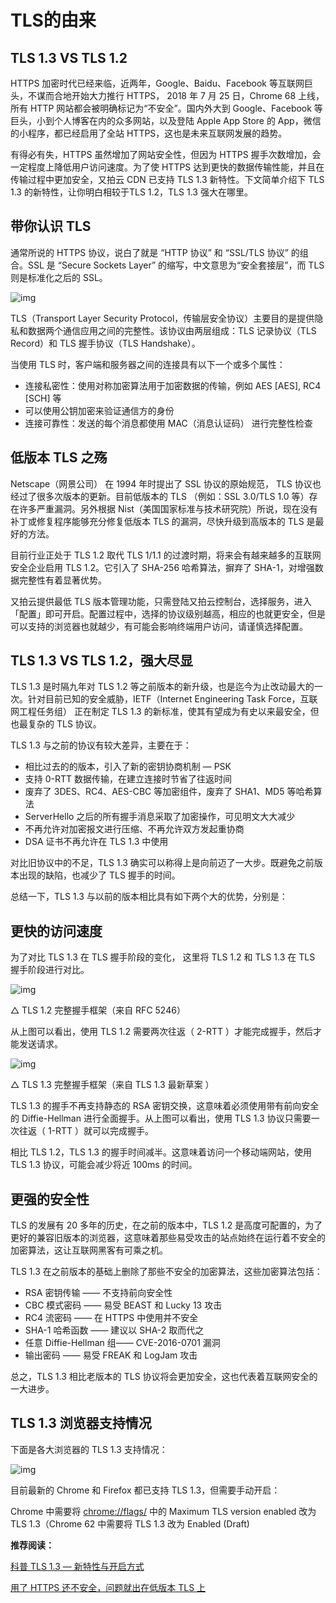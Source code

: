 # TLS的由来





## TLS 1.3 VS TLS 1.2

HTTPS 加密时代已经来临，近两年，Google、Baidu、Facebook 等互联网巨头，不谋而合地开始大力推行 HTTPS， 2018 年 7 月 25 日，Chrome 68 上线，所有 HTTP 网站都会被明确标记为“不安全”。国内外大到 Google、Facebook 等巨头，小到个人博客在内的众多网站，以及登陆 Apple App Store 的 App，微信的小程序，都已经启用了全站 HTTPS，这也是未来互联网发展的趋势。

有得必有失，HTTPS 虽然增加了网站安全性，但因为 HTTPS 握手次数增加，会一定程度上降低用户访问速度。为了使 HTTPS 达到更快的数据传输性能，并且在传输过程中更加安全，又拍云 CDN 已支持 TLS 1.3 新特性。下文简单介绍下 TLS 1.3 的新特性，让你明白相较于TLS 1.2，TLS 1.3 强大在哪里。

## **带你认识 TLS**

通常所说的 HTTPS 协议，说白了就是 “HTTP 协议” 和 “SSL/TLS 协议” 的组合。SSL 是 “Secure Sockets Layer” 的缩写，中文意思为“安全套接层”，而 TLS 则是标准化之后的 SSL。

![img](https:////upload-images.jianshu.io/upload_images/80097-fbacd5272894082c.png?imageMogr2/auto-orient/strip|imageView2/2/w/519/format/webp)

TLS（Transport Layer Security Protocol，传输层安全协议）主要目的是提供隐私和数据两个通信应用之间的完整性。该协议由两层组成：TLS 记录协议（TLS Record）和 TLS 握手协议（TLS Handshake）。

当使用 TLS 时，客户端和服务器之间的连接具有以下一个或多个属性：

- 连接私密性：使用对称加密算法用于加密数据的传输，例如 AES [AES], RC4 [SCH] 等
- 可以使用公钥加密来验证通信方的身份
- 连接可靠性：发送的每个消息都使用 MAC（消息认证码） 进行完整性检查

## **低版本 TLS 之殇**

Netscape（网景公司） 在 1994 年时提出了 SSL 协议的原始规范， TLS 协议也经过了很多次版本的更新。目前低版本的 TLS （例如：SSL 3.0/TLS 1.0 等）存在许多严重漏洞。另外根据 Nist（美国国家标准与技术研究院）所说，现在没有补丁或修复程序能够充分修复低版本 TLS 的漏洞，尽快升级到高版本的 TLS 是最好的方法。

目前行业正处于 TLS 1.2 取代 TLS 1/1.1 的过渡时期，将来会有越来越多的互联网安全企业启用 TLS 1.2。它引入了 SHA-256 哈希算法，摒弃了 SHA-1，对增强数据完整性有着显著优势。

又拍云提供最低 TLS 版本管理功能，只需登陆又拍云控制台，选择服务，进入「配置」即可开启。配置过程中，选择的协议级别越高，相应的也就更安全，但是可以支持的浏览器也就越少，有可能会影响终端用户访问，请谨慎选择配置。

## **TLS 1.3 VS TLS 1.2，强大尽显**

TLS 1.3 是时隔九年对 TLS 1.2 等之前版本的新升级，也是迄今为止改动最大的一次。针对目前已知的安全威胁，IETF（Internet Engineering Task Force，互联网工程任务组） 正在制定 TLS 1.3 的新标准，使其有望成为有史以来最安全，但也最复杂的 TLS 协议。

TLS 1.3 与之前的协议有较大差异，主要在于：

- 相比过去的的版本，引入了新的密钥协商机制 — PSK
- 支持 0-RTT 数据传输，在建立连接时节省了往返时间
- 废弃了 3DES、RC4、AES-CBC 等加密组件，废弃了 SHA1、MD5 等哈希算法
- ServerHello 之后的所有握手消息采取了加密操作，可见明文大大减少
- 不再允许对加密报文进行压缩、不再允许双方发起重协商
- DSA 证书不再允许在 TLS 1.3 中使用

对比旧协议中的不足，TLS 1.3 确实可以称得上是向前迈了一大步。既避免之前版本出现的缺陷，也减少了 TLS 握手的时间。

总结一下，TLS 1.3 与以前的版本相比具有如下两个大的优势，分别是：

## **更快的访问速度**

为了对比 TLS 1.3 在 TLS 握手阶段的变化， 这里将 TLS 1.2 和 TLS 1.3 在 TLS 握手阶段进行对比。

![img](https:////upload-images.jianshu.io/upload_images/80097-deb83ba337d1da83.png?imageMogr2/auto-orient/strip|imageView2/2/w/572/format/webp)

△ TLS 1.2 完整握手框架（来自 RFC 5246）

从上图可以看出，使用 TLS 1.2 需要两次往返（ 2-RTT ）才能完成握手，然后才能发送请求。

![img](https:////upload-images.jianshu.io/upload_images/80097-ca53d3d086450b6b.png?imageMogr2/auto-orient/strip|imageView2/2/w/651/format/webp)

△ TLS 1.3 完整握手框架（来自 TLS 1.3 最新草案 ）

TLS 1.3 的握手不再支持静态的 RSA 密钥交换，这意味着必须使用带有前向安全的 Diffie-Hellman 进行全面握手。从上图可以看出，使用 TLS 1.3 协议只需要一次往返（ 1-RTT ）就可以完成握手。

相比 TLS 1.2，TLS 1.3 的握手时间减半。这意味着访问一个移动端网站，使用 TLS 1.3 协议，可能会减少将近 100ms 的时间。

## **更强的安全性**

TLS 的发展有 20 多年的历史，在之前的版本中，TLS 1.2 是高度可配置的，为了更好的兼容旧版本的浏览器，这意味着那些易受攻击的站点始终在运行着不安全的加密算法，这让互联网黑客有可乘之机。

TLS 1.3 在之前版本的基础上删除了那些不安全的加密算法，这些加密算法包括：

- RSA 密钥传输 —— 不支持前向安全性
- CBC 模式密码 —— 易受 BEAST 和 Lucky 13 攻击
- RC4 流密码 —— 在 HTTPS 中使用并不安全
- SHA-1 哈希函数 —— 建议以 SHA-2 取而代之
- 任意 Diffie-Hellman 组—— CVE-2016-0701 漏洞
- 输出密码 —— 易受 FREAK 和 LogJam 攻击

总之，TLS 1.3 相比老版本的 TLS 协议将会更加安全，这也代表着互联网安全的一大进步。

## **TLS 1.3 浏览器支持情况**

下面是各大浏览器的 TLS 1.3 支持情况：

![img](https:////upload-images.jianshu.io/upload_images/80097-ff5748925c253c32.png?imageMogr2/auto-orient/strip|imageView2/2/w/1200/format/webp)

目前最新的 Chrome 和 Firefox 都已支持 TLS 1.3，但需要手动开启：

Chrome 中需要将 [chrome://flags/](chrome://flags/) 中的 Maximum TLS version enabled 改为 TLS 1.3（Chrome 62 中需要将 TLS 1.3 改为 Enabled (Draft)

**推荐阅读：**

[科普 TLS 1.3 — 新特性与开启方式](https://link.zhihu.com/?target=https%3A//tech.upyun.com/article/286/1.html)

[用了 HTTPS 还不安全，问题就出在低版本 TLS 上](https://link.zhihu.com/?target=https%3A//tech.upyun.com/article/329/1.html)

